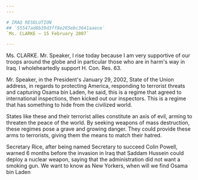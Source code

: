 ```yaml
---
---

# IRAQ RESOLUTION
## `55547ad8b39d3ff8e265ebc3641aaece`
`Ms. CLARKE — 15 February 2007`

---
```



Ms. CLARKE. Mr. Speaker, I rise today because I am very supportive of 
our troops around the globe and in particular those who are in harm's 
way in Iraq. I wholeheartedly support H. Con. Res. 63.

Mr. Speaker, in the President's January 29, 2002, State of the Union 
address, in regards to protecting America, responding to terrorist 
threats and capturing Osama bin Laden, he said, this is a regime that 
agreed to international inspections, then kicked out our inspectors. 
This is a regime that has something to hide from the civilized world.

States like these and their terrorist allies constitute an axis of 
evil, arming to threaten the peace of the world. By seeking weapons of 
mass destruction, these regimes pose a grave and growing danger. They 
could provide these arms to terrorists, giving them the means to match 
their hatred.

Secretary Rice, after being named Secretary to succeed Colin Powell, 
warned 6 months before the invasion in Iraq that Saddam Hussein could 
deploy a nuclear weapon, saying that the administration did not want a 
smoking gun. We want to know as New Yorkers, when will we find Osama 
bin Laden
